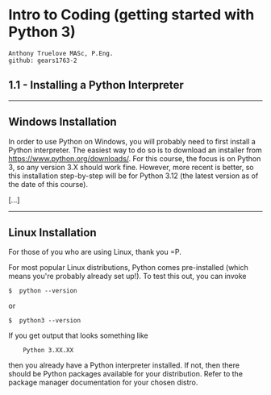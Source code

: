 # Intro to Coding (getting started with Python 3)

    Anthony Truelove MASc, P.Eng.
    github: gears1763-2


## 1.1 - Installing a Python Interpreter

--------


## Windows Installation

In order to use Python on Windows, you will probably need to first install a Python 
interpreter. The easiest way to do so is to download an installer from
<https://www.python.org/downloads/>. For this course, the focus is on Python 3, so 
any version 3.X should work fine. However, more recent is better, so this installation 
step-by-step will be for Python 3.12 (the latest version as of the date of this course).

[...]

--------


## Linux Installation

For those of you who are using Linux, thank you =P.  

For most popular Linux distributions, Python comes pre-installed (which means you're 
probably already set up!). To test this out, you can invoke

    $  python --version

or

    $  python3 --version

If you get output that looks something like

        Python 3.XX.XX

then you already have a Python interpreter installed. If not, then there should be 
Python packages available for your distribution. Refer to the package manager 
documentation for your chosen distro.
